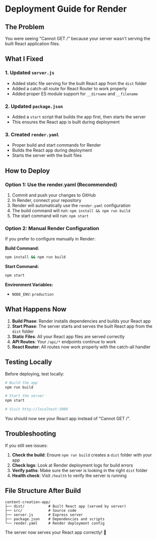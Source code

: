 # Deployment Guide for Render

## The Problem
You were seeing "Cannot GET /" because your server wasn't serving the built React application files.

## What I Fixed

### 1. Updated `server.js`
- Added static file serving for the built React app from the `dist` folder
- Added a catch-all route for React Router to work properly
- Added proper ES module support for `__dirname` and `__filename`

### 2. Updated `package.json`
- Added a `start` script that builds the app first, then starts the server
- This ensures the React app is built during deployment

### 3. Created `render.yaml`
- Proper build and start commands for Render
- Builds the React app during deployment
- Starts the server with the built files

## How to Deploy

### Option 1: Use the render.yaml (Recommended)
1. Commit and push your changes to GitHub
2. In Render, connect your repository
3. Render will automatically use the `render.yaml` configuration
4. The build command will run: `npm install && npm run build`
5. The start command will run: `npm start`

### Option 2: Manual Render Configuration
If you prefer to configure manually in Render:

**Build Command:**
```bash
npm install && npm run build
```

**Start Command:**
```bash
npm start
```

**Environment Variables:**
- `NODE_ENV`: `production`

## What Happens Now

1. **Build Phase**: Render installs dependencies and builds your React app
2. **Start Phase**: The server starts and serves the built React app from the `dist` folder
3. **Static Files**: All your React app files are served correctly
4. **API Routes**: Your `/api/*` endpoints continue to work
5. **React Router**: All routes now work properly with the catch-all handler

## Testing Locally

Before deploying, test locally:

```bash
# Build the app
npm run build

# Start the server
npm start

# Visit http://localhost:3000
```

You should now see your React app instead of "Cannot GET /".

## Troubleshooting

If you still see issues:

1. **Check the build**: Ensure `npm run build` creates a `dist` folder with your app
2. **Check logs**: Look at Render deployment logs for build errors
3. **Verify paths**: Make sure the server is looking in the right `dist` folder
4. **Health check**: Visit `/health` to verify the server is running

## File Structure After Build
```
content-creation-app/
├── dist/           # Built React app (served by server)
├── src/            # Source code
├── server.js       # Express server
├── package.json    # Dependencies and scripts
└── render.yaml     # Render deployment config
```

The server now serves your React app correctly! 🎉
